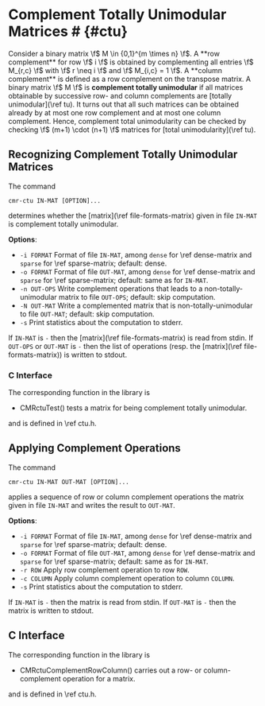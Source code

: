# Complement Totally Unimodular Matrices # {#ctu}

Consider a binary matrix \f$ M \in \{0,1\}^{m \times n} \f$.
A **row complement** for row \f$ i \f$ is obtained by complementing all entries \f$ M_{r,c} \f$ with \f$ r \neq i \f$
and \f$ M_{i,c} = 1 \f$.
A **column complement** is defined as a row complement on the transpose matrix.
A binary matrix \f$ M \f$ is **complement totally unimodular** if all matrices obtainable by successive row- and column complements are [totally unimodular](\ref tu).
It turns out that all such matrices can be obtained already by at most one row complement and at most one column complement.
Hence, complement total unimodularity can be checked by checking \f$ (m+1) \cdot (n+1) \f$ matrices for [total unimodularity](\ref tu).

## Recognizing Complement Totally Unimodular Matrices ##

The command

    cmr-ctu IN-MAT [OPTION]...

determines whether the [matrix](\ref file-formats-matrix) given in file `IN-MAT` is complement totally unimodular.

**Options**:
  - `-i FORMAT`   Format of file `IN-MAT`, among `dense` for \ref dense-matrix and `sparse` for \ref sparse-matrix; default: dense.
  - `-o FORMAT`   Format of file `OUT-MAT`, among `dense` for \ref dense-matrix and `sparse` for \ref sparse-matrix; default: same as for `IN-MAT`.
  - `-n OUT-OPS`  Write complement operations that leads to a non-totally-unimodular matrix to file `OUT-OPS`; default: skip computation.
  - `-N OUT-MAT`  Write a complemented matrix that is non-totally-unimodular to file `OUT-MAT`; default: skip computation.
  - `-s`          Print statistics about the computation to stderr.

If `IN-MAT` is `-` then the [matrix](\ref file-formats-matrix) is read from stdin.
If `OUT-OPS` or `OUT-MAT` is `-` then the list of operations (resp. the [matrix](\ref file-formats-matrix)) is written to stdout.

### C Interface ###

The corresponding function in the library is

  - CMRctuTest() tests a matrix for being complement totally unimodular.

and is defined in \ref ctu.h.


## Applying Complement Operations ##

The command

    cmr-ctu IN-MAT OUT-MAT [OPTION]...

applies a sequence of row or column complement operations the matrix given in file `IN-MAT` and writes the result to `OUT-MAT`.

**Options**:
  - `-i FORMAT` Format of file `IN-MAT`, among `dense` for \ref dense-matrix and `sparse` for \ref sparse-matrix; default: dense.
  - `-o FORMAT` Format of file `OUT-MAT`, among `dense` for \ref dense-matrix and `sparse` for \ref sparse-matrix; default: same as for `IN-MAT`.
  - `-r ROW`    Apply row complement operation to row `ROW`.
  - `-c COLUMN` Apply column complement operation to column `COLUMN`.
  - `-s`        Print statistics about the computation to stderr.

If `IN-MAT` is `-` then the matrix is read from stdin.
If `OUT-MAT` is `-` then the matrix is written to stdout.

## C Interface ##

The corresponding function in the library is

  - CMRctuComplementRowColumn() carries out a row- or column-complement operation for a matrix.

and is defined in \ref ctu.h.
